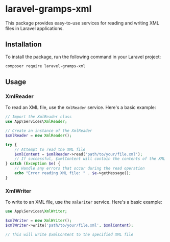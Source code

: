 # laravel-gramps-xml

This package provides easy-to-use services for reading and writing XML files in Laravel applications.

## Installation

To install the package, run the following command in your Laravel project:

```bash
composer require laravel-gramps-xml
```

## Usage

### XmlReader

To read an XML file, use the `XmlReader` service. Here's a basic example:

```php
// Import the XmlReader class
use App\Services\XmlReader;

// Create an instance of the XmlReader
$xmlReader = new XmlReader();

try {
    // Attempt to read the XML file
    $xmlContent = $xmlReader->read('path/to/your/file.xml');
    // If successful, $xmlContent will contain the contents of the XML file
} catch (Exception $e) {
    // Handle any errors that occur during the read operation
    echo "Error reading XML file: " . $e->getMessage();
}
```

### XmlWriter

To write to an XML file, use the `XmlWriter` service. Here's a basic example:

```php
use App\Services\XmlWriter;

$xmlWriter = new XmlWriter();
$xmlWriter->write('path/to/your/file.xml', $xmlContent);

// This will write $xmlContent to the specified XML file
```
